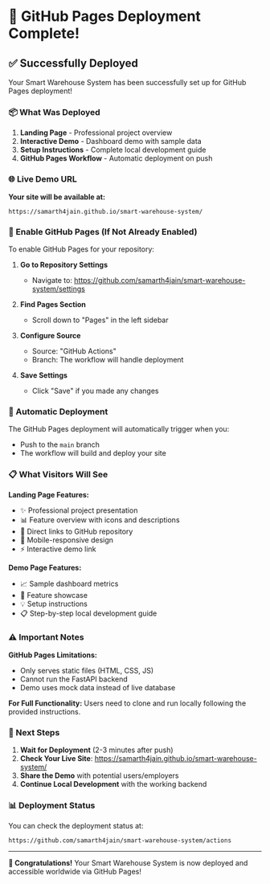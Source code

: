 # 🚀 GitHub Pages Deployment Complete!

## ✅ Successfully Deployed

Your Smart Warehouse System has been successfully set up for GitHub Pages deployment!

### 📦 What Was Deployed

1. **Landing Page** - Professional project overview
2. **Interactive Demo** - Dashboard demo with sample data  
3. **Setup Instructions** - Complete local development guide
4. **GitHub Pages Workflow** - Automatic deployment on push

### 🌐 Live Demo URL

**Your site will be available at:**
```
https://samarth4jain.github.io/smart-warehouse-system/
```

### 🔧 Enable GitHub Pages (If Not Already Enabled)

To enable GitHub Pages for your repository:

1. **Go to Repository Settings**
   - Navigate to: https://github.com/samarth4jain/smart-warehouse-system/settings

2. **Find Pages Section**
   - Scroll down to "Pages" in the left sidebar

3. **Configure Source**
   - Source: "GitHub Actions"
   - Branch: The workflow will handle deployment

4. **Save Settings**
   - Click "Save" if you made any changes

### 🚀 Automatic Deployment

The GitHub Pages deployment will automatically trigger when you:
- Push to the `main` branch
- The workflow will build and deploy your site

### 📋 What Visitors Will See

**Landing Page Features:**
- ✨ Professional project presentation
- 📊 Feature overview with icons and descriptions
- 🔗 Direct links to GitHub repository
- 📱 Mobile-responsive design
- ⚡ Interactive demo link

**Demo Page Features:**
- 📈 Sample dashboard metrics
- 🎯 Feature showcase
- 💡 Setup instructions
- 📋 Step-by-step local development guide

### ⚠️ Important Notes

**GitHub Pages Limitations:**
- Only serves static files (HTML, CSS, JS)
- Cannot run the FastAPI backend
- Demo uses mock data instead of live database

**For Full Functionality:**
Users need to clone and run locally following the provided instructions.

### 🔄 Next Steps

1. **Wait for Deployment** (2-3 minutes after push)
2. **Check Your Live Site**: https://samarth4jain.github.io/smart-warehouse-system/
3. **Share the Demo** with potential users/employers
4. **Continue Local Development** with the working backend

### 📊 Deployment Status

You can check the deployment status at:
```
https://github.com/samarth4jain/smart-warehouse-system/actions
```

---

**🎉 Congratulations!** Your Smart Warehouse System is now deployed and accessible worldwide via GitHub Pages!
